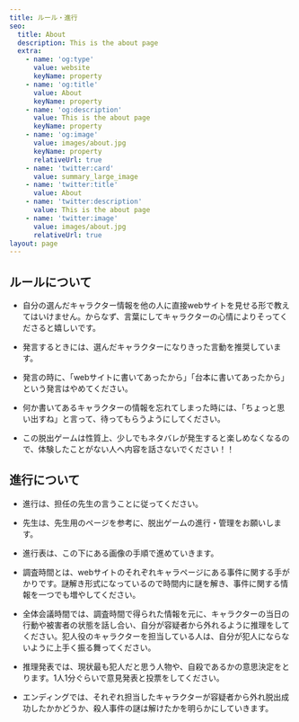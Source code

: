 ```yaml
---
title: ルール・進行
seo:
  title: About
  description: This is the about page
  extra:
    - name: 'og:type'
      value: website
      keyName: property
    - name: 'og:title'
      value: About
      keyName: property
    - name: 'og:description'
      value: This is the about page
      keyName: property
    - name: 'og:image'
      value: images/about.jpg
      keyName: property
      relativeUrl: true
    - name: 'twitter:card'
      value: summary_large_image
    - name: 'twitter:title'
      value: About
    - name: 'twitter:description'
      value: This is the about page
    - name: 'twitter:image'
      value: images/about.jpg
      relativeUrl: true
layout: page
---
```

## ルールについて

*   自分の選んだキャラクター情報を他の人に直接webサイトを見せる形で教えてはいけません。からなず、言葉にしてキャラクターの心情によりそってくださると嬉しいです。

*   発言するときには、選んだキャラクターになりきった言動を推奨しています。

*   発言の時に、「webサイトに書いてあったから」「台本に書いてあったから」という発言はやめてください。

*   何か書いてあるキャラクターの情報を忘れてしまった時には、「ちょっと思い出すね」と言って、待ってもらうようにしてください。

*   この脱出ゲームは性質上、少しでもネタバレが発生すると楽しめなくなるので、体験したことがない人へ内容を話さないでください！！

## 進行について

*   進行は、担任の先生の言うことに従ってください。

*   先生は、先生用のページを参考に、脱出ゲームの進行・管理をお願いします。

*   進行表は、この下にある画像の手順で進めていきます。

*   調査時間とは、webサイトのそれぞれキャラページにある事件に関する手がかりです。謎解き形式になっているので時間内に謎を解き、事件に関する情報を一つでも増やしてください。

*   全体会議時間では、調査時間で得られた情報を元に、キャラクターの当日の行動や被害者の状態を話し合い、自分が容疑者から外れるように推理をしてください。犯人役のキャラクターを担当している人は、自分が犯人にならないように上手く振る舞ってください。

*   推理発表では、現状最も犯人だと思う人物や、自殺であるかの意思決定をとります。1人1分ぐらいで意見発表と投票をしてください。

*   エンディングでは、それぞれ担当したキャラクターが容疑者から外れ脱出成功したかかどうか、殺人事件の謎は解けたかを明らかにしていきます。
